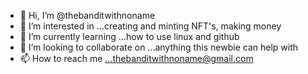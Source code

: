 - 👋 Hi, I’m @thebanditwithnoname
- 👀 I’m interested in ...creating and minting NFT's, making money 
- 🌱 I’m currently learning ...how to use linux and github
- 💞️ I’m looking to collaborate on ...anything this newbie can help with
- 📫 How to reach me ...thebanditwithnoname@gmail.com
<!---
thebanditwithnoname/thebanditwithnoname is a ✨ special ✨ repository because its `README.md` (this file) appears on your GitHub profile.
You can click the Preview link to take a look at your changes.
--->
